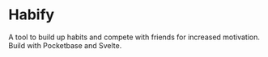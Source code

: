 # Habify

A tool to build up habits and compete with friends for increased motivation. Build with Pocketbase and Svelte.
